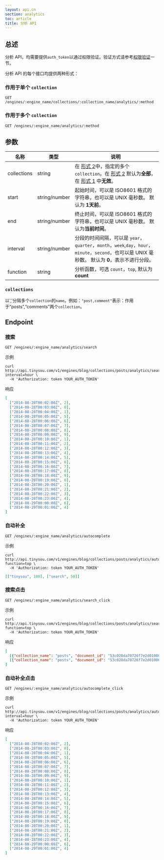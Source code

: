 ```yaml
---
layout: api.cn
section: analytics
toc: article
title: 分析 API
---
```


## 总述

分析 API，均需要提供`auth_token`以通过权限验证。验证方式请参考[权限验证][auth]一节。

分析 API 的每个接口均提供两种形式：

### 作用于单个 `collection`

```
GET /engines/:engine_name/collections/:collection_name/analytics/:method
```

### 作用于多个 `collection`

```
GET /engines/:engine_name/analytics/:method
```

## 参数

| 名称    | 类型    | 说明 |
| ------ | ------ | ------------------------------------------------------ |
| collections | string | 在 [形式 2][form2]中，指定的多个 `collection`。在 [形式 2][form2] 默认为**全部**，在 [形式 1][form1] 中**无效**。 |
| start  | string/number | 起始时间，可以是 ISO8601 格式的字符串，也可以是 UNIX 毫秒数。 默认为 **1天前**。|
| end    | string/number | 终止时间，可以是 ISO8601 格式的字符串，也可以是 UNIX 毫秒数。 默认为**当前时间**。|
| interval | string/number | 分段的时间间隔，可以是 `year`，`quarter`，`month`，`week`,`day`，`hour`，`minute`，`second`，也可以是 UNIX 毫秒数。 默认为 **0**，表示不进行分段。|
| function | string | 分析函数，可选 `count`，`top`, 默认为 **count**|

### `collections`

以','分隔多个`collection`的`name`。例如：`"post,comment"`表示：作用于“posts”,“comments”两个`collection`。

## Endpoint

### 搜索

```
GET /engines/:engine_name/analytics/search
```

示例

```
curl http://api.tinysou.com/v1/engines/blog/collections/posts/analytics/search?interval=hour \
  -H 'Authorization: token YOUR_AUTH_TOKEN'
```

响应

```json
[
  ["2014-08-28T00:02:00Z", 2],
  ["2014-08-28T00:03:00Z", 0],
  ["2014-08-28T00:04:00Z", 1],
  ["2014-08-28T00:05:00Z", 5],
  ["2014-08-28T00:06:00Z", 6],
  ["2014-08-28T00:07:00Z", 7],
  ["2014-08-28T00:08:00Z", 8],
  ["2014-08-28T00:09:00Z", 9],
  ["2014-08-28T00:10:00Z", 1],
  ["2014-08-28T00:11:00Z", 2],
  ["2014-08-28T00:12:00Z", 3],
  ["2014-08-28T00:13:00Z", 4],
  ["2014-08-28T00:14:00Z", 5],
  ["2014-08-28T00:15:00Z", 6],
  ["2014-08-28T00:16:00Z", 7],
  ["2014-08-28T00:17:00Z", 8],
  ["2014-08-28T00:18:00Z", 9],
  ["2014-08-28T00:19:00Z", 0],
  ["2014-08-28T00:20:00Z", 1],
  ["2014-08-28T00:21:00Z", 2],
  ["2014-08-28T00:22:00Z", 3],
  ["2014-08-28T00:23:00Z", 4],
  ["2014-08-29T00:00:00Z", 6],
  ["2014-08-29T00:01:00Z", 4]
]
```

### 自动补全

```
GET /engines/:engine_name/analytics/autocomplete
```

示例

```
curl http://api.tinysou.com/v1/engines/blog/collections/posts/analytics/autocomplete?function=top \
  -H 'Authorization: token YOUR_AUTH_TOKEN'
```

```json
[["tinysou", 100], ["search", 50]]
```

### 搜索点击

```
GET /engines/:engine_name/analytics/search_click
```

示例

```
curl http://api.tinysou.com/v1/engines/blog/collections/posts/analytics/search_click?function=top \
  -H 'Authorization: token YOUR_AUTH_TOKEN'
```

响应

```json
[
  [{"collection_name": "posts", "document_id": "53c028da70726f7e2d010000"}, 100],
  [{"collection_name": "posts", "document_id": "53c028da70726f7e2d010001"}, 50]
]
```

### 自动补全点击

```
GET /engines/:engine_name/analytics/autocomplete_click
```

示例

```
curl http://api.tinysou.com/v1/engines/blog/collections/posts/analytics/autocomplete_click?interval=hour \
  -H 'Authorization: token YOUR_AUTH_TOKEN'
```

响应

```json
[
  ["2014-08-28T00:02:00Z", 2],
  ["2014-08-28T00:03:00Z", 0],
  ["2014-08-28T00:04:00Z", 1],
  ["2014-08-28T00:05:00Z", 5],
  ["2014-08-28T00:06:00Z", 6],
  ["2014-08-28T00:07:00Z", 7],
  ["2014-08-28T00:08:00Z", 8],
  ["2014-08-28T00:09:00Z", 9],
  ["2014-08-28T00:10:00Z", 1],
  ["2014-08-28T00:11:00Z", 2],
  ["2014-08-28T00:12:00Z", 3],
  ["2014-08-28T00:13:00Z", 4],
  ["2014-08-28T00:14:00Z", 5],
  ["2014-08-28T00:15:00Z", 6],
  ["2014-08-28T00:16:00Z", 7],
  ["2014-08-28T00:17:00Z", 8],
  ["2014-08-28T00:18:00Z", 9],
  ["2014-08-28T00:19:00Z", 0],
  ["2014-08-28T00:20:00Z", 1],
  ["2014-08-28T00:21:00Z", 2],
  ["2014-08-28T00:22:00Z", 3],
  ["2014-08-28T00:23:00Z", 4],
  ["2014-08-29T00:00:00Z", 6],
  ["2014-08-29T00:01:00Z", 4]
]
```


[form1]:/v1/analytics.html#1-1-作用于单个-collection
[form2]:/v1/analytics.html#1-2-作用于多个-collection
[auth]:/v1/overview.html#6-权限验证
